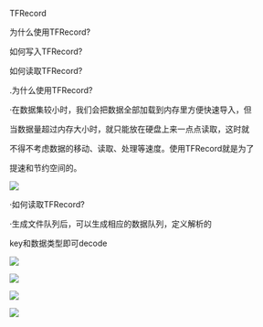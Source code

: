 TFRecord

为什么使用TFRecord?

如何写入TFRecord?

如何读取TFRecord?

.为什么使用TFRecord?

·在数据集较小时，我们会把数据全部加载到内存里方便快速导入，但

当数据量超过内存大小时，就只能放在硬盘上来一点点读取，这时就

不得不考虑数据的移动、读取、处理等速度。使用TFRecord就是为了

提速和节约空间的。

![](https://gitee.com/hxc8/images2/raw/master/img/202407172200017.jpg)

·如何读取TFRecord?

·生成文件队列后，可以生成相应的数据队列，定义解析的

key和数据类型即可decode

![](https://gitee.com/hxc8/images2/raw/master/img/202407172200558.jpg)

![](https://gitee.com/hxc8/images2/raw/master/img/202407172200009.jpg)

![](https://gitee.com/hxc8/images2/raw/master/img/202407172200374.jpg)

![](https://gitee.com/hxc8/images2/raw/master/img/202407172200066.jpg)